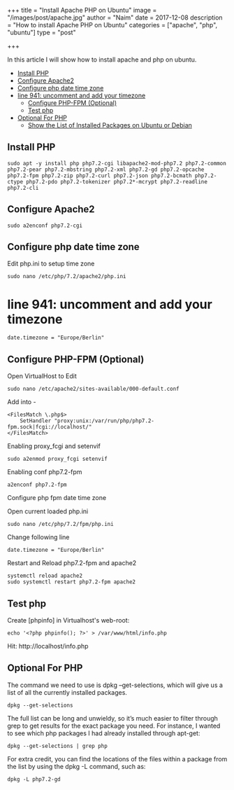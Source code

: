 +++
title = "Install Apache PHP on Ubuntu"
image = "/images/post/apache.jpg"
author = "Naim"
date = 2017-12-08
description = "How to install Apache PHP on Ubuntu"
categories = ["apache", "php", "ubuntu"]
type = "post"

+++

In this article I will show how to install apache and php on ubuntu.

  * [Install PHP](#install-php)
  * [Configure Apache2](#configure-apache2)
  * [Configure php date time zone](#configure-php-date-time-zone)
* [line 941: uncomment and add your timezone](#line-941-uncomment-and-add-your-timezone)
  * [Configure PHP\-FPM (Optional)](#configure-php-fpm-optional)
  * [Test php](#test-php)
* [Optional For PHP](#optional-for-php)
  * [Show the List of Installed Packages on Ubuntu or Debian](#show-the-list-of-installed-packages-on-ubuntu-or-debian)


## Install PHP

```
sudo apt -y install php php7.2-cgi libapache2-mod-php7.2 php7.2-common php7.2-pear php7.2-mbstring php7.2-xml php7.2-gd php7.2-opcache php7.2-fpm php7.2-zip php7.2-curl php7.2-json php7.2-bcmath php7.2-ctype php7.2-pdo php7.2-tokenizer php7.2*-mcrypt php7.2-readline php7.2-cli
```

## Configure Apache2

```
sudo a2enconf php7.2-cgi
```


## Configure php date time zone
Edit php.ini to setup time zone

```
sudo nano /etc/php/7.2/apache2/php.ini
```
# line 941: uncomment and add your timezone

`date.timezone = "Europe/Berlin"`



## Configure PHP-FPM (Optional)
Open VirtualHost to Edit

```
sudo nano /etc/apache2/sites-available/000-default.conf
```
Add into <VirtualHost> - </VirtualHost>

```
<FilesMatch \.php$>
	SetHandler "proxy:unix:/var/run/php/php7.2-fpm.sock|fcgi://localhost/"
</FilesMatch>
```

Enabling proxy_fcgi and setenvif

```
sudo a2enmod proxy_fcgi setenvif
```
Enabling conf php7.2-fpm

```
a2enconf php7.2-fpm
```

Configure php fpm date time zone

Open current loaded php.ini 

```
sudo nano /etc/php/7.2/fpm/php.ini 
```

Change following line

`date.timezone = "Europe/Berlin"`

Restart and Reload php7.2-fpm and apache2

```
systemctl reload apache2
sudo systemctl restart php7.2-fpm apache2
```

## Test php
Create [phpinfo] in Virtualhost's web-root:

```
echo '<?php phpinfo(); ?>' > /var/www/html/info.php
```
Hit: http://localhost/info.php


## Optional For PHP

The command we need to use is dpkg –get-selections, which will give us a list of all the currently installed packages.

```
dpkg --get-selections
```
The full list can be long and unwieldy, so it’s much easier to filter through grep to get results for the exact package you need. For instance, I wanted to see which php packages I had already installed through apt-get:

```
dpkg --get-selections | grep php
```

For extra credit, you can find the locations of the files within a package from the list by using the dpkg -L command, such as:

```
dpkg -L php7.2-gd
```
